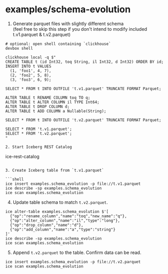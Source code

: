 # examples/schema-evolution

1. Generate parquet files with slightly different schema    
(feel free to skip this step if you don't intend to modify included t.v1.parquet & t.v2.parquet)

```shell
# optional: open shell containing `clickhouse`
devbox shell

clickhouse local -q $"
CREATE TABLE t (id Int32, toq String, il Int32, d Int32) ORDER BY id;
INSERT INTO t VALUES 
  (1, 'foo1', 4, 7),
  (2, 'foo2', 5, 8),
  (3, 'foo3', 6, 9);

SELECT * FROM t INTO OUTFILE 't.v1.parquet' TRUNCATE FORMAT Parquet;

ALTER TABLE t RENAME COLUMN toq TO q;
ALTER TABLE t ALTER COLUMN il TYPE Int64;
ALTER TABLE t DROP COLUMN d;
ALTER TABLE t ADD COLUMN a Nullable(String);

SELECT * FROM t INTO OUTFILE 't.v2.parquet' TRUNCATE FORMAT Parquet;

SELECT * FROM 't.v1.parquet';
SELECT * FROM 't.v2.parquet';
"

2. Start Iceberg REST Catalog

```
ice-rest-catalog
```

3. Create Iceberg table from `t.v1.parquet`

```shell
ice insert examples.schema_evolution -p file://t.v1.parquet
ice describe -sp examples.schema_evolution
ice scan examples.schema_evolution
```

4. Update table schema to match `t.v2.parquet`.

```shell
ice alter-table examples.schema_evolution $'[
  {"op":"rename_column","name":"toq","new_name":"q"},
  {"op":"alter_column","name":"il","type":"long"},
  {"op":"drop_column","name":"d"},
  {"op":"add_column","name":"a","type":"string"}
]'
ice describe -sp examples.schema_evolution
ice scan examples.schema_evolution
````

5. Append `t.v2.parquet` to the table. Confirm data can be read.

```shell
ice insert examples.schema_evolution -p file://t.v2.parquet
ice scan examples.schema_evolution
```
